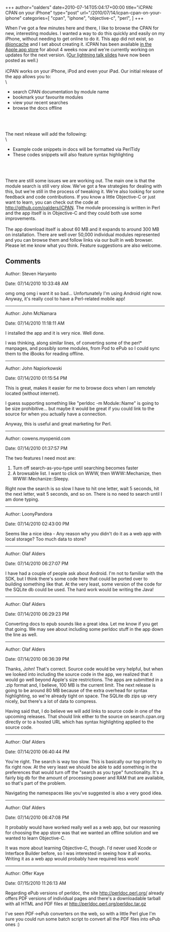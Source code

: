 +++
author="oalders"
date=2010-07-14T05:04:17+00:00
title="iCPAN: CPAN on your iPhone"
type="post"
url="/2010/07/14/icpan-cpan-on-your-iphone"
categories=[
  "cpan",
  "iphone",
  "objective-c",
  "perl",
]
+++

When I\'ve got a few minutes here and there, I like to browse the CPAN
for new, interesting modules. I wanted a way to do this quickly and
easily on my iPhone, without needing to get online to do it. This app
did not exist, so [\@ioncache](http://twitter.com/ioncache) and I set
about creating it. iCPAN has been available [in the Apple app
store](http://itunes.apple.com/app/icpan/id377340561?mt=8) for about 4
weeks now and we\'re currently working on updates for the next version.
([Our lightning talk slides](http://oalders.github.com/iCPAN/slides/)
have now been posted as well.)\
\
iCPAN works on your iPhone, iPod and even your iPad. Our initial release
of the app allows you to:\
\

-   search CPAN documentation by module name
-   bookmark your favourite modules
-   view your recent searches
-   browse the docs offline

\
\
\
The next release will add the following:\
\

-   Example code snippets in docs will be formatted via PerlTidy
-   These codes snippets will also feature syntax highlighting

\
\
\
There are still some issues we are working out. The main one is that the
module search is still very slow. We\'ve got a few strategies for
dealing with this, but we\'re still in the process of tweaking it.
We\'re also looking for some feedback and code contributions. If you
know a little Objective-C or just want to learn, you can check out the
code at <http://github.com/oalders/iCPAN>. The module processing is
written in Perl and the app itself is in Objective-C and they could both
use some improvements.\
\
The app download itself is about 60 MB and it expands to around 300 MB
on installation. There are well over 50,000 individual modules
represented and you can browse them and follow links via our built in
web browser. Please let me know what you think. Feature suggestions are
also welcome.

## Comments

Author: Steven Haryanto

Date: 07/14/2010 10:33:48 AM

  omg omg omg i want it so bad... Unfortunately I'm using Android right now. Anyway, it's really cool to have a Perl-related mobile app!


---

Author: John McNamara

Date: 07/14/2010 11:18:11 AM

  <p>
I installed the app and it is very nice. Well done.
</p>

<p>
I was thinking, along similar lines, of converting some of the perl* manpages, and possibly some modules, from Pod to ePub so I could sync them to the iBooks for reading offline.
</p>


---

Author: John Napiorkowski

Date: 07/14/2010 01:15:54 PM

  This is great, makes it easier for me to browse docs when I am remotely located (without internet).

I guess supporting something like "perldoc -m Module::Name" is going to be size prohibitive... but maybe it would be great if you could link to the source for when you actually have a connection.

Anyway, this is useful and great marketing for Perl.


---

Author: cowens.myopenid.com

Date: 07/14/2010 01:37:57 PM

  The two features I need most are:

1. Turn off search-as-you-type until searching becomes faster
2. A browsable list.  I want to click on WWW, then WWW::Mechanize, then WWW::Mechanize::Sleepy.

Right now the search is so slow I have to hit one letter, wait 5 seconds, hit the next letter, wait 5 seconds, and so on.  There is no need to search until I am done typing.


---

Author: LoonyPandora

Date: 07/14/2010 02:43:00 PM

  Seems like a nice idea - Any reason why you didn't do it as a web app with local storage? Too much data to store?


---

Author: Olaf Alders

Date: 07/14/2010 06:27:07 PM

  I have had a couple of people ask about Android.  I'm not to familiar with the SDK, but I think there's some code here that could be ported over to building something like that.  At the very least, some version of the code for the SQLite db could be used.  The hard work would be writing the Java!


---

Author: Olaf Alders

Date: 07/14/2010 06:29:23 PM

  Converting docs to epub sounds like a great idea.  Let me know if you get that going.  We may see about including some perldoc stuff in the app down the line as well.


---

Author: Olaf Alders

Date: 07/14/2010 06:36:39 PM

  Thanks, John! That's correct.  Source code would be very helpful, but when we looked into including the source code in the app, we realized that it would go well beyond Apple's size restrictions.  The apps are submitted in a .zip format and, I believe, 100 MB is the current limit.  The next release is going to be around 80 MB because of the extra overhead for syntax highlighting, so we're already tight on space.  The SQLite db zips up very nicely, but there's a lot of data to compress.

Having said that, I do believe we will add links to source code in one of the upcoming releases.  That should link either to the source on search.cpan.org directly or to a hosted URL which has syntax highlighting applied to the source code.  


---

Author: Olaf Alders

Date: 07/14/2010 06:40:44 PM

  You're right.  The search is way too slow.  This is basically our top priority to fix right now.  At the very least we should be able to add something in the preferences that would turn off the "search as you type" functionality.  It's a fairly big db for the amount of processing power and RAM that are available, so that's part of the problem.

Navigating the namespaces like you've suggested is also a very good idea.


---

Author: Olaf Alders

Date: 07/14/2010 06:47:08 PM

  <p>It probably would have worked really well as a web app, but our reasoning for choosing the app store was that we wanted an offline solution and we wanted to learn Objective-C.</p>

<p>
It was more about learning Objective-C, though.  I'd never used Xcode or Interface Builder before, so I was interested in seeing how it all works. Writing it as a web app would probably have required less work!</p>


---

Author: Offer Kaye

Date: 07/15/2010 11:26:13 AM

  Regarding ePub versions of perldoc, the site <a href="http://perldoc.perl.org/">http://perldoc.perl.org/</a> already offers PDF versions of individual pages and there's a downloadable tarball with all HTML and PDF files at <a href="http://perldoc.perl.org/perldoc.tar.gz">http://perldoc.perl.org/perldoc.tar.gz</a>


I've seen PDF->ePub converters on the web, so with a little Perl glue I'm sure you could run some batch script to convert all the PDF files into ePub ones :)

